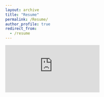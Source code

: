 ```yaml
---
layout: archive
title: "Resume"
permalink: /Resume/
author_profile: true
redirect_from:
  - /resume
---
```


<embed src="https://devsubramanian.github.io/Resume.pdf" type="application/pdf" />
